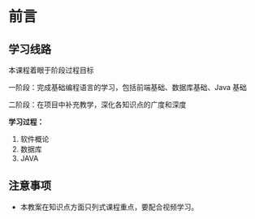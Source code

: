 # 前言

## 学习线路

本课程着眼于阶段过程目标

一阶段：完成基础编程语言的学习，包括前端基础、数据库基础、Java 基础

二阶段：在项目中补充教学，深化各知识点的广度和深度

**学习过程：**

1. 软件概论
2. 数据库
3. JAVA

## 注意事项

- 本教案在知识点方面只列式课程重点，要配合视频学习。
